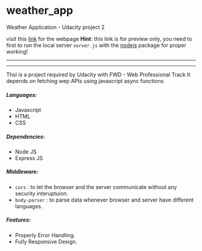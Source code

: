# weather_app
Weather Application - Udacity project 2


visit this [link](https://atarek12.github.io/weather-journal-app/website) for the webpage
**Hint**: this link is for preview only, you need to first to run the local server `server.js` with the [nodejs](https://nodejs.org/en/download/) package for proper working!

___
***

Thsi is a project required by Udacity with FWD - Web Professional Track 
It depends on fetching wep APIs using javascript async functions

##### Languages:
- Javascript 
- HTML
- CSS 

##### Dependencies:
- Node JS
- Express JS

##### Middleware:
- `cors`  : to let the browser and the server communicate without any security interuptuion.
- `body-parser`  :  to parse data whenever browser and server have different languages. 

##### Features: 
- Properly Error Handling.
- Fully Responsive Design.
